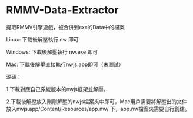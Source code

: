 # RMMV-Data-Extractor

提取RMMV引擎遊戲，被合併到exe的Data中的檔案

Linux: 下載後解壓執行 nw 即可

Windows: 下載後解壓執行 nw.exe 即可

Mac: 下載後解壓直接執行nwjs.app即可（未測試）

源碼：

1.下載對應自己系統版本的nwjs框架並解壓。

2.下載後解壓放入剛剛解壓的nwjs檔案夾中即可，Mac用戶需要將解壓出的文件放入nwjs.app/Content/Resources/app.nw/ 下，app.nw檔案夾需要自行創建。
